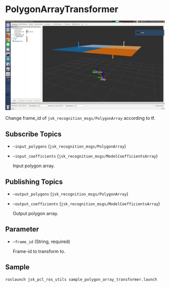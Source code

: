 # PolygonArrayTransformer

![](images/polygon_array_transformer.png)

Change frame_id of `jsk_recognition_msgs/PolygonArray` according to tf.


## Subscribe Topics
* `~input_polygons` (`jsk_recognition_msgs/PolygonArray`)
* `~input_coefficients` (`jsk_recognition_msgs/ModelCoefficientsArray`)

  Input polygon array.

## Publishing Topics
* `~output_polygons` (`jsk_recognition_msgs/PolygonArray`)
* `~output_coefficients` (`jsk_recognition_msgs/ModelCoefficientsArray`)

  Output polygon array.

## Parameter
* `~frame_id` (String, required)

  Frame-id to transform to.

## Sample

```bash
roslaunch jsk_pcl_ros_utils sample_polygon_array_transformer.launch
```
